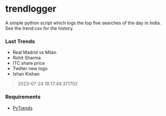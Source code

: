 # trendlogger
A simple python script which logs the top five searches of the day in India.<br>See the trend.csv for the history.<br>

<!-- Last Trends -->
### Last Trends
* Real Madrid vs Milan
* Rohit Sharma
* ITC share price
* Twitter new logo
* Ishan Kishan
> 2023-07-24 18:17:48.371702

<!-- Requirements -->
### Requirements
* [PyTrends](https://github.com/dreyco676/pytrends)
